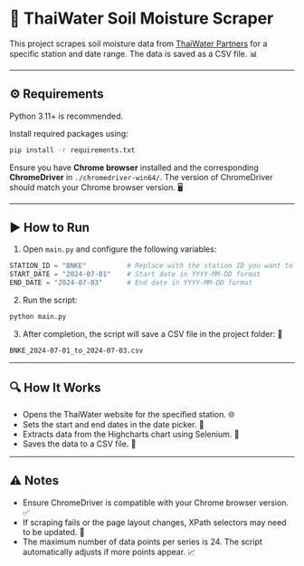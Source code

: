 # 🌱 ThaiWater Soil Moisture Scraper

This project scrapes soil moisture data from [ThaiWater Partners](https://partners.thaiwater.net:3007) for a specific station and date range. The data is saved as a CSV file. 📊

---

## ⚙️ Requirements

Python 3.11+ is recommended.

Install required packages using:

```bash
pip install -r requirements.txt
````

Ensure you have **Chrome browser** installed and the corresponding **ChromeDriver** in `./chromedriver-win64/`. The version of ChromeDriver should match your Chrome browser version. 🖥️

---

## ▶️ How to Run

1. Open `main.py` and configure the following variables:

```python
STATION_ID = "BNKE"          # Replace with the station ID you want to scrape
START_DATE = "2024-07-01"    # Start date in YYYY-MM-DD format
END_DATE = "2024-07-03"      # End date in YYYY-MM-DD format
```

2. Run the script:

```bash
python main.py
```

3. After completion, the script will save a CSV file in the project folder: 💾

```
BNKE_2024-07-01_to_2024-07-03.csv
```

---

## 🔍 How It Works

* Opens the ThaiWater website for the specified station. 🌐
* Sets the start and end dates in the date picker. 📅
* Extracts data from the Highcharts chart using Selenium. 🤖
* Saves the data to a CSV file. 📄

---

## ⚠️ Notes

* Ensure ChromeDriver is compatible with your Chrome browser version. ✅
* If scraping fails or the page layout changes, XPath selectors may need to be updated. 🔧
* The maximum number of data points per series is 24. The script automatically adjusts if more points appear. 📈
